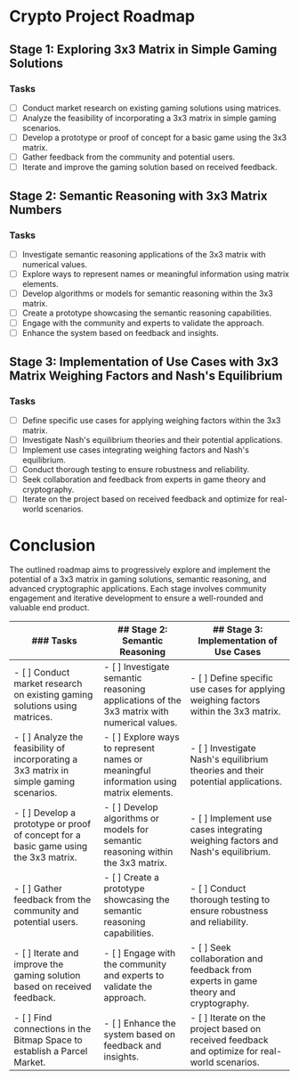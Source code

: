 
# Crypto Project Roadmap

## Stage 1: Exploring 3x3 Matrix in Simple Gaming Solutions

### Tasks
- [ ] Conduct market research on existing gaming solutions using matrices.
- [ ] Analyze the feasibility of incorporating a 3x3 matrix in simple gaming scenarios.
- [ ] Develop a prototype or proof of concept for a basic game using the 3x3 matrix.
- [ ] Gather feedback from the community and potential users.
- [ ] Iterate and improve the gaming solution based on received feedback.

## Stage 2: Semantic Reasoning with 3x3 Matrix Numbers

### Tasks
- [ ] Investigate semantic reasoning applications of the 3x3 matrix with numerical values.
- [ ] Explore ways to represent names or meaningful information using matrix elements.
- [ ] Develop algorithms or models for semantic reasoning within the 3x3 matrix.
- [ ] Create a prototype showcasing the semantic reasoning capabilities.
- [ ] Engage with the community and experts to validate the approach.
- [ ] Enhance the system based on feedback and insights.

## Stage 3: Implementation of Use Cases with 3x3 Matrix Weighing Factors and Nash's Equilibrium

### Tasks
- [ ] Define specific use cases for applying weighing factors within the 3x3 matrix.
- [ ] Investigate Nash's equilibrium theories and their potential applications.
- [ ] Implement use cases integrating weighing factors and Nash's equilibrium.
- [ ] Conduct thorough testing to ensure robustness and reliability.
- [ ] Seek collaboration and feedback from experts in game theory and cryptography.
- [ ] Iterate on the project based on received feedback and optimize for real-world scenarios.

# Conclusion

The outlined roadmap aims to progressively explore and implement the potential of a 3x3 matrix in gaming solutions, semantic reasoning, and advanced cryptographic applications. Each stage involves community engagement and iterative development to ensure a well-rounded and valuable end product.

| ### Tasks | ## Stage 2: Semantic Reasoning | ## Stage 3: Implementation of Use Cases |
|-----------|-----------------------------|----------------------------------------|
| - [ ] Conduct market research on existing gaming solutions using matrices. | - [ ] Investigate semantic reasoning applications of the 3x3 matrix with numerical values. | - [ ] Define specific use cases for applying weighing factors within the 3x3 matrix. |
| - [ ] Analyze the feasibility of incorporating a 3x3 matrix in simple gaming scenarios. | - [ ] Explore ways to represent names or meaningful information using matrix elements. | - [ ] Investigate Nash's equilibrium theories and their potential applications. |
| - [ ] Develop a prototype or proof of concept for a basic game using the 3x3 matrix. | - [ ] Develop algorithms or models for semantic reasoning within the 3x3 matrix. | - [ ] Implement use cases integrating weighing factors and Nash's equilibrium. |
| - [ ] Gather feedback from the community and potential users. | - [ ] Create a prototype showcasing the semantic reasoning capabilities. | - [ ] Conduct thorough testing to ensure robustness and reliability. |
| - [ ] Iterate and improve the gaming solution based on received feedback. | - [ ] Engage with the community and experts to validate the approach. | - [ ] Seek collaboration and feedback from experts in game theory and cryptography. |
| - [ ] Find connections in the Bitmap Space to establish a Parcel Market. | - [ ] Enhance the system based on feedback and insights. | - [ ] Iterate on the project based on received feedback and optimize for real-world scenarios. |

